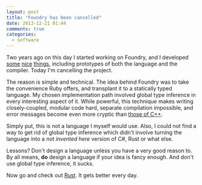 ```yaml
---
layout: post
title: "Foundry has been cancelled"
date: 2013-12-21 01:44
comments: true
categories:
  - software
---
```


Two years ago on this day I started working on Foundry, and I developed [some][f1] [nice][f2]
[things][f3], including prototypes of both the language and the compiler. Today I'm cancelling
the project.

The reason is simple and technical. The idea behind Foundry was to take the convenience Ruby offers,
and transplant it to a statically typed language. My chosen implementation path involved global
type inference in every interesting aspect of it. While powerful, this technique makes writing
closely-coupled, modular code hard, separate compilation impossible, and error messages become
even more cryptic than [those of C++][cpperr].

Simply put, this is not a language I myself would use. Also, I could not find a way to get rid of
global type inference which didn't involve turning the language into a _not invented here_ version
of C#, Rust or what else.

Lessons? Don't design a language unless you have a very good reason to. By all means, **do** design
a language if your idea is fancy enough. And don't use global type inference, it sucks.

Now go and check out [Rust][rust]. It gets better every day.

  [f1]: /blog/2011/12/21/statically-compiled-ruby/
  [f2]: /blog/2012/12/06/a-language-for-embedded-developers/
  [f3]: /blog/2013/07/30/metaprogramming-in-foundry/
  [cpperr]: http://tgceec.tumblr.com/
  [rust]: http://rust-lang.org/
